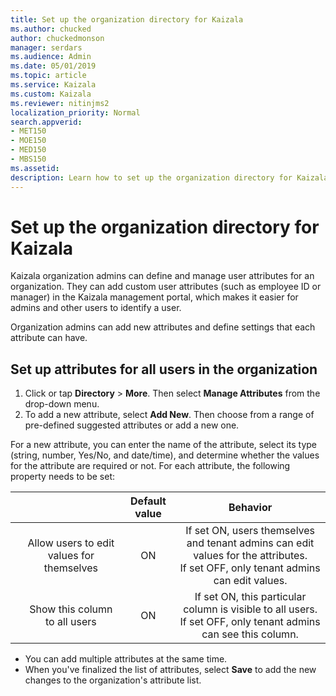 ```yaml
---
title: Set up the organization directory for Kaizala
ms.author: chucked
author: chuckedmonson
manager: serdars
ms.audience: Admin
ms.date: 05/01/2019
ms.topic: article
ms.service: Kaizala
ms.custom: Kaizala
ms.reviewer: nitinjms2
localization_priority: Normal
search.appverid:
- MET150
- MOE150
- MED150
- MBS150
ms.assetid: 
description: Learn how to set up the organization directory for Kaizala.
---
```

# Set up the organization directory for Kaizala

Kaizala organization admins can define and manage user attributes for an organization. They can add custom user attributes (such as employee ID or manager) in the Kaizala management portal, which makes it easier for admins and other users to identify a user.

Organization admins can add new attributes and define settings that each attribute can have.
  
## Set up attributes for all users in the organization

1. Click or tap **Directory** \> **More**. Then select **Manage Attributes** from the drop-down menu. 
2. To add a new attribute, select **Add New**. Then choose from a range of pre-defined suggested attributes or add a new one. 
    
For a new attribute, you can enter the name of the attribute, select its type (string, number, Yes/No, and date/time), and determine whether the values for the attribute are required or not. For each attribute, the following property needs to be set:
 
 | | | Default value | Behavior|
 |:--:  |:------------:|:------:|:-------:|
    | Allow users to edit values for themselves | ON | If set ON, users themselves and tenant admins can edit values for the attributes. <br>If set OFF, only tenant admins can edit values. |
    | Show this column to all users | ON | If set ON, this particular column is visible to all users. <br>If set OFF, only tenant admins can see this column. ||
    
  - You can add multiple attributes at the same time.
  - When you've finalized the list of attributes, select **Save** to add the new changes to the organization's attribute list.
